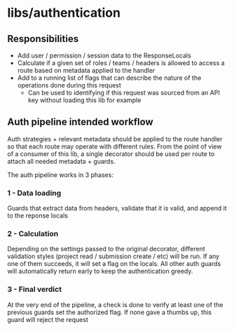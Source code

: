 # libs/authentication

## Responsibilities

- Add user / permission / session data to the ResponseLocals
- Calculate if a given set of roles / teams / headers is allowed to access a route based on metadata applied to the handler
- Add to a running list of flags that can describe the nature of the operations done during this request
  - Can be used to identifying if this request was sourced from an API key without loading this lib for example

## Auth pipeline intended workflow

Auth strategies + relevant metadata should be applied to the route handler so that each route may operate with different rules.
From the point of view of a consumer of this lib, a single decorator should be used per route to attach all needed metadata + guards.

The auth pipeline works in 3 phases:

### 1 - Data loading

Guards that extract data from headers, validate that it is valid, and append it to the reponse locals

### 2 - Calculation

Depending on the settings passed to the original decorator, different validation styles (project read / submission create / etc) will be run.
If any one of them succeeds, it will set a flag on the locals. All other auth guards will automatically return early to keep the authentication greedy.

### 3 - Final verdict

At the very end of the pipeline, a check is done to verify at least one of the previous guards set the authorized flag. If none gave a thumbs up, this guard will reject the request
